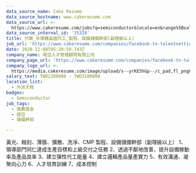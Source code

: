 ```yaml
---
data_source_name: Cake Resume
data_source_hostname: www.cakeresume.com
data_source_url: >-
  https://www.cakeresume.com/jobs?q=semiconductor&locale=en&range%5Bsalary_range%5D%5Bmin%5D=1000000
data_source_internal_id: '25328'
title: 代徵_半導體晶圓代工_製程、設備儲備幹部(副理級以上)
job_url: 'https://www.cakeresume.com/companies/facebook-tn-talentnetting/jobs/6592c6'
date: 2020-12-08T05:29:59.743Z
company_name: 堤亞人才管理顧問有限公司
company_page_url: 'https://www.cakeresume.com/companies/facebook-tn-talentnetting'
company_logo_url: >-
  https://media.cakeresume.com/image/upload/s--yrKE5hGp--/c_pad,fl_png8,h_200,w_200/v1582014654/rdfxdke5ayxkuyqlzatu.png
salary_text: TWD2200000 - TWD3200000
location_list:
  - 外派大陸
badges:
  - Semiconductor
job_tags:
  - 推薦獎金
  - 堤亞
  - 儲備幹部

---
```


黃光、蝕刻、薄膜、擴散、洗凈、CMP 製程、設備儲備幹部（副理級以上） 1、領導部門同仁達成生產目標和上級交付之任務 2、透過不斷地改善，提升設備稼動率及產品良率 3、建立彈性代工能量 4、建立邏輯產品量產實力 5、有效溝通、凝聚向心力 6、人才培育訓練 7、成本控制